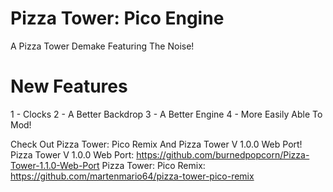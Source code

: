 # Pizza Tower: Pico Engine
A Pizza Tower Demake Featuring The Noise!

# New Features

1 - Clocks
2 - A Better Backdrop
3 - A Better Engine
4 - More Easily Able To Mod!

Check Out Pizza Tower: Pico Remix And Pizza Tower V 1.0.0 Web Port!
Pizza Tower V 1.0.0 Web Port: https://github.com/burnedpopcorn/Pizza-Tower-1.1.0-Web-Port
Pizza Tower: Pico Remix: https://github.com/martenmario64/pizza-tower-pico-remix
